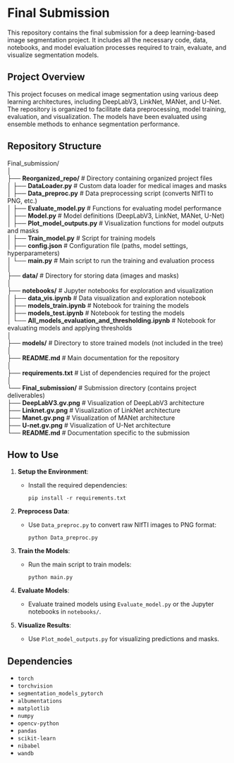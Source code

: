 # **Final Submission**

This repository contains the final submission for a deep learning-based image segmentation project. It includes all the necessary code, data, notebooks, and model evaluation processes required to train, evaluate, and visualize segmentation models.

## **Project Overview**

This project focuses on medical image segmentation using various deep learning architectures, including DeepLabV3, LinkNet, MANet, and U-Net. The repository is organized to facilitate data preprocessing, model training, evaluation, and visualization. The models have been evaluated using ensemble methods to enhance segmentation performance.

## **Repository Structure**

Final_submission/<br>
│<br>
├── **Reorganized_repo/**              # Directory containing organized project files<br>
│   ├── **DataLoader.py**              # Custom data loader for medical images and masks<br>
│   ├── **Data_preproc.py**            # Data preprocessing script (converts NIfTI to PNG, etc.)<br>
│   ├── **Evaluate_model.py**          # Functions for evaluating model performance<br>
│   ├── **Model.py**                   # Model definitions (DeepLabV3, LinkNet, MANet, U-Net)<br>
│   ├── **Plot_model_outputs.py**      # Visualization functions for model outputs and masks<br>
│   ├── **Train_model.py**             # Script for training models<br>
│   ├── **config.json**                # Configuration file (paths, model settings, hyperparameters)<br>
│   └── **main.py**                    # Main script to run the training and evaluation process<br>
│<br>
├── **data/**                          # Directory for storing data (images and masks)<br>
│<br>
├── **notebooks/**                     # Jupyter notebooks for exploration and visualization<br>
│   ├── **data_vis.ipynb**             # Data visualization and exploration notebook<br>
│   ├── **models_train.ipynb**         # Notebook for training the models<br>
│   ├── **models_test.ipynb**          # Notebook for testing the models<br>
│   └── **All_models_evaluation_and_thresholding.ipynb**  # Notebook for evaluating models and applying thresholds<br>
│<br>
├── **models/**                        # Directory to store trained models (not included in the tree)<br>
│<br>
├── **README.md**                      # Main documentation for the repository<br>
│<br>
├── **requirements.txt**               # List of dependencies required for the project<br>
│<br>
└── **Final_submission/**              # Submission directory (contains project deliverables)<br>
    ├── **DeepLabV3.gv.png**           # Visualization of DeepLabV3 architecture<br>
    ├── **Linknet.gv.png**             # Visualization of LinkNet architecture<br>
    ├── **Manet.gv.png**               # Visualization of MANet architecture<br>
    ├── **U-net.gv.png**               # Visualization of U-Net architecture<br>
    └── **README.md**                  # Documentation specific to the submission<br>




## **How to Use**

1. **Setup the Environment**:
   - Install the required dependencies:
     ```
     pip install -r requirements.txt
     ```

2. **Preprocess Data**:
   - Use `Data_preproc.py` to convert raw NIfTI images to PNG format:
     ```
     python Data_preproc.py
     ```

3. **Train the Models**:
   - Run the main script to train models:
     ```
     python main.py
     ```

4. **Evaluate Models**:
   - Evaluate trained models using `Evaluate_model.py` or the Jupyter notebooks in `notebooks/`.

5. **Visualize Results**:
   - Use `Plot_model_outputs.py` for visualizing predictions and masks.

## **Dependencies**

- `torch`
- `torchvision`
- `segmentation_models_pytorch`
- `albumentations`
- `matplotlib`
- `numpy`
- `opencv-python`
- `pandas`
- `scikit-learn`
- `nibabel`
- `wandb`
